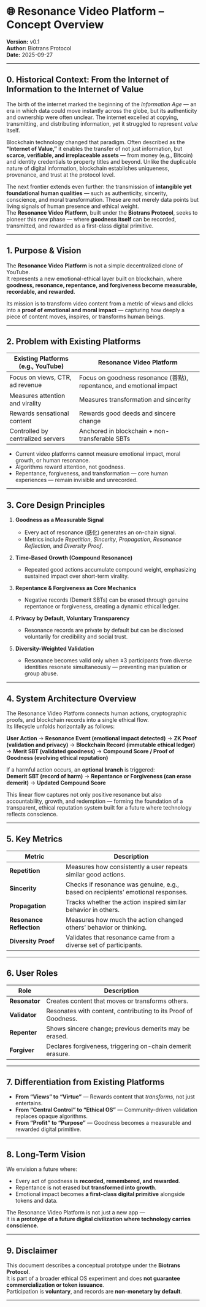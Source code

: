 # 🌐 Resonance Video Platform – Concept Overview  
**Version:** v0.1  
**Author:** Biotrans Protocol  
**Date:** 2025-09-27  

---

## 0. Historical Context: From the Internet of Information to the Internet of Value

The birth of the internet marked the beginning of the *Information Age* — an era in which data could move instantly across the globe, but its authenticity and ownership were often unclear. The internet excelled at copying, transmitting, and distributing information, yet it struggled to represent *value* itself.

Blockchain technology changed that paradigm. Often described as the **“Internet of Value,”** it enables the transfer of not just information, but **scarce, verifiable, and irreplaceable assets** — from money (e.g., Bitcoin) and identity credentials to property titles and beyond. Unlike the duplicable nature of digital information, blockchain establishes uniqueness, provenance, and trust at the protocol level.

The next frontier extends even further: the transmission of **intangible yet foundational human qualities** — such as authenticity, sincerity, conscience, and moral transformation. These are not merely data points but living signals of human presence and ethical weight.  
The **Resonance Video Platform**, built under the **Biotrans Protocol**, seeks to pioneer this new phase — where **goodness itself** can be recorded, transmitted, and rewarded as a first-class digital primitive.

---

## 1. Purpose & Vision

The **Resonance Video Platform** is not a simple decentralized clone of YouTube.  
It represents a new emotional-ethical layer built on blockchain, where **goodness, resonance, repentance, and forgiveness become measurable, recordable, and rewarded**.

Its mission is to transform video content from a metric of views and clicks into a **proof of emotional and moral impact** — capturing how deeply a piece of content moves, inspires, or transforms human beings.

---

## 2. Problem with Existing Platforms

| Existing Platforms (e.g., YouTube) | Resonance Video Platform |
|------------------------------------|---------------------------|
| Focus on views, CTR, ad revenue | Focus on goodness resonance (善點), repentance, and emotional impact |
| Measures attention and virality | Measures transformation and sincerity |
| Rewards sensational content | Rewards good deeds and sincere change |
| Controlled by centralized servers | Anchored in blockchain + non-transferable SBTs |

- Current video platforms cannot measure emotional impact, moral growth, or human resonance.  
- Algorithms reward attention, not goodness.  
- Repentance, forgiveness, and transformation — core human experiences — remain invisible and unrecorded.

---

## 3. Core Design Principles

1. **Goodness as a Measurable Signal**  
   - Every act of resonance (感化) generates an on-chain signal.  
   - Metrics include *Repetition*, *Sincerity*, *Propagation*, *Resonance Reflection*, and *Diversity Proof*.

2. **Time-Based Growth (Compound Resonance)**  
   - Repeated good actions accumulate compound weight, emphasizing sustained impact over short-term virality.

3. **Repentance & Forgiveness as Core Mechanics**  
   - Negative records (Demerit SBTs) can be erased through genuine repentance or forgiveness, creating a dynamic ethical ledger.

4. **Privacy by Default, Voluntary Transparency**  
   - Resonance records are private by default but can be disclosed voluntarily for credibility and social trust.

5. **Diversity-Weighted Validation**  
   - Resonance becomes valid only when ≥3 participants from diverse identities resonate simultaneously — preventing manipulation or group abuse.

---

## 4. System Architecture Overview

The Resonance Video Platform connects human actions, cryptographic proofs, and blockchain records into a single ethical flow.  
Its lifecycle unfolds horizontally as follows:

**User Action** → **Resonance Event (emotional impact detected)** → **ZK Proof (validation and privacy)** → **Blockchain Record (immutable ethical ledger)** → **Merit SBT (validated goodness)** → **Compound Score / Proof of Goodness (evolving ethical reputation)**

If a harmful action occurs, an **optional branch** is triggered:  
**Demerit SBT (record of harm)** → **Repentance or Forgiveness (can erase demerit)** → **Updated Compound Score**

This linear flow captures not only positive resonance but also accountability, growth, and redemption — forming the foundation of a transparent, ethical reputation system built for a future where technology reflects conscience.

---

## 5. Key Metrics

| Metric | Description |
|--------|-------------|
| **Repetition** | Measures how consistently a user repeats similar good actions. |
| **Sincerity** | Checks if resonance was genuine, e.g., based on recipients’ emotional responses. |
| **Propagation** | Tracks whether the action inspired similar behavior in others. |
| **Resonance Reflection** | Measures how much the action changed others’ behavior or thinking. |
| **Diversity Proof** | Validates that resonance came from a diverse set of participants. |

---

## 6. User Roles

| Role | Description |
|------|-------------|
| **Resonator** | Creates content that moves or transforms others. |
| **Validator** | Resonates with content, contributing to its Proof of Goodness. |
| **Repenter** | Shows sincere change; previous demerits may be erased. |
| **Forgiver** | Declares forgiveness, triggering on-chain demerit erasure. |

---

## 7. Differentiation from Existing Platforms

- **From “Views” to “Virtue”** — Rewards content that *transforms*, not just entertains.  
- **From “Central Control” to “Ethical OS”** — Community-driven validation replaces opaque algorithms.  
- **From “Profit” to “Purpose”** — Goodness becomes a measurable and rewarded digital primitive.

---

## 8. Long-Term Vision

We envision a future where:

- Every act of goodness is **recorded, remembered, and rewarded**.  
- Repentance is not erased but **transformed into growth**.  
- Emotional impact becomes **a first-class digital primitive** alongside tokens and data.

The Resonance Video Platform is not just a new app —  
it is **a prototype of a future digital civilization where technology carries conscience.**

---

## 9. Disclaimer

This document describes a conceptual prototype under the **Biotrans Protocol**.  
It is part of a broader ethical OS experiment and does **not guarantee commercialization or token issuance**.  
Participation is **voluntary**, and records are **non-monetary by default**.

---
